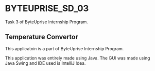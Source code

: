# BYTEUPRISE_SD_03
 Task 3 of ByteUprise Internship Program.
## Temperature Convertor

 This applicatoin is a part of ByteUprise Internship Program.

 This application was entirely made using Java. The GUI was made using Java Swing and IDE used is IntelliJ Idea. 
